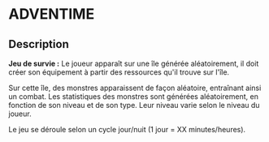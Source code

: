 # ADVENTIME

## Description
**Jeu de survie :** 
Le joueur apparaît sur une île générée aléatoirement, il doit créer son équipement à partir des ressources qu'il trouve sur l'île.

Sur cette île, des monstres apparaissent de façon aléatoire, entraînant ainsi un combat. Les statistiques des monstres sont générées aléatoirement, en fonction de son niveau et de son type. Leur niveau varie selon le niveau du joueur. 

Le jeu se déroule selon un cycle jour/nuit (1 jour = XX minutes/heures).
